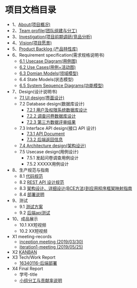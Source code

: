 # 项目文档目录


* 1、[About(项目概况)](01-about)
* 2、[Team profile(团队组建与分工)](02-team-profile)
* 3、[Investigation(项目前期调研/竞品分析)](03-invest)
* 4、[Vision(项目愿景)](04-vision)
* 5、[Product Backlog (产品特性库)](05-backlog)
* 6、Requirement specification(需求规格说明书)
  * [6.1 Usecase Diagram(用例图)](06-01-Use-Cases-Diagram)
  * [6.2 Use Cases(用例+活动图)](06-02-Use-Cases-And-Activity-Diagram)
  * [6.3 Domian Models(领域模型)](06-03-Domain-Model-Diagram)
  * 6.4 State Models(状态模型)
  * [6.5 System Sequence Diagrams(功能模型)](06-05-System-Sequence-Diagrams)
* 7、Design(设计说明书)
  * [7.1 UI design(界面设计)](07-01-UI-design)
  * 7.2 Database design(数据库设计)
    * [7.2.1 用户及权限系统数据库设计 ](07-02-Database-design)
    * [7.2.2 调查问卷数据库设计 ](ER/er.png)
    * [7.2.3 第三方数据评审结果 ](https://github.com/code-flows-in-you/Dashboard/issues)
  * 7.3 Interface API design(接口 API 设计)
    * [7.3.1 API Document](https://code-flows-in-you.github.io/API-document/)
    * [7.3.2 后端返回信息](07-03-server-res)
  * [7.4 Architecture design(架构设计)](07-04-Architecture-design)
  * 7.5 Usecase design(用例设计)
    * 7.5.1 发起问卷调查用例设计
    * 7.5.2 XXXXX用例设计
* 8、生产规范与指南
  * 8.1 [代码规范](08-01-coding-standard)
  * 8.2 [REST API 设计规范](08-02-RESTful-api-design-standard)
  * 8.3 [架构设计、详细设计(BCE方法)到应用程序框架映射指南](08-03-relationship-between-ECB-framework-directory-design-logic-archit)
  * 8.4 [部署说明](08-04-Deployment-instructions)
* 9、测试
  * 9.1 [测试方案](09-01-Testing-plan)
  * 9.2 [后端api测试](09-02-Backend-Api-Testing)
* 10、成品展示
  * 10.1 XX短视频
  * 10.2 XX短视频
* X1 meeting-records
  * [inception meeting (2019/03/30)](X1-inception-meeting)
  * [iteration1-meeting (2019/05/25)](X1-iteration1-meeting)
* X2 [KANBAN](https://github.com/orgs/code-flows-in-you/projects)
* X3 Tech/Work Report
  * [16340116-后端部署](https://alicizations.github.io/2019/05/07/Nginx-uwsgi-Django%E9%83%A8%E7%BD%B2/)
* X4 Final Report
  * 学号-title
  * [小组分工与贡献率说明](cooperation.md)
